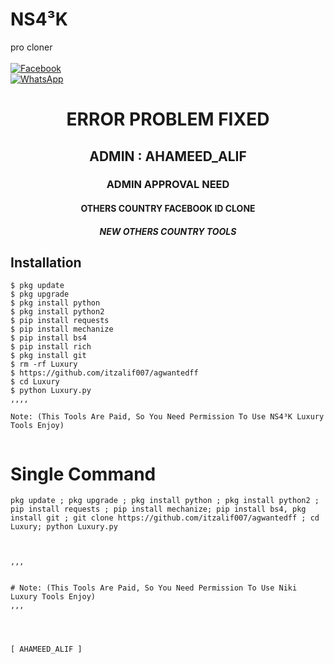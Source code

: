 # NS4³K
pro cloner
<b></b> </br> <br> [![Facebook](https://img.shields.io/badge/Facebook-AHAMEED_ALIF-blue?style=flat-square&logo=facebook)](https://www.facebook.com/AHAMEED_ALIF)<br> [![WhatsApp](https://img.shields.io/badge/WhatsApp-AHAMEED_ALIF-blue?style=flat-square&logo=WhatsApp)](https://chat.whatsapp.com/G6gj4XIXczyGnDrzbfH6Ek)

<h1 align="center"> ERROR PROBLEM FIXED </h1>

<h2 align="center"> ADMIN : AHAMEED_ALIF </h2>

<h3 align="center"> ADMIN APPROVAL NEED</h3>

<h4 align="center"> OTHERS COUNTRY FACEBOOK ID CLONE</h4>

<h5 align="center"> NEW OTHERS COUNTRY TOOLS</h5>


## <b>Installation</b>

```
$ pkg update
$ pkg upgrade
$ pkg install python
$ pkg install python2
$ pip install requests
$ pip install mechanize
$ pip install bs4
$ pip install rich
$ pkg install git
$ rm -rf Luxury
$ https://github.com/itzalif007/agwantedff
$ cd Luxury
$ python Luxury.py
,,,,

Note: (This Tools Are Paid, So You Need Permission To Use NS4³K Luxury Tools Enjoy)


```

# Single Command 

```
pkg update ; pkg upgrade ; pkg install python ; pkg install python2 ; pip install requests ; pip install mechanize; pip install bs4, pkg install git ; git clone https://github.com/itzalif007/agwantedff ; cd Luxury; python Luxury.py



,,,


# Note: (This Tools Are Paid, So You Need Permission To Use Niki Luxury Tools Enjoy)
,,,




[ AHAMEED_ALIF ]
